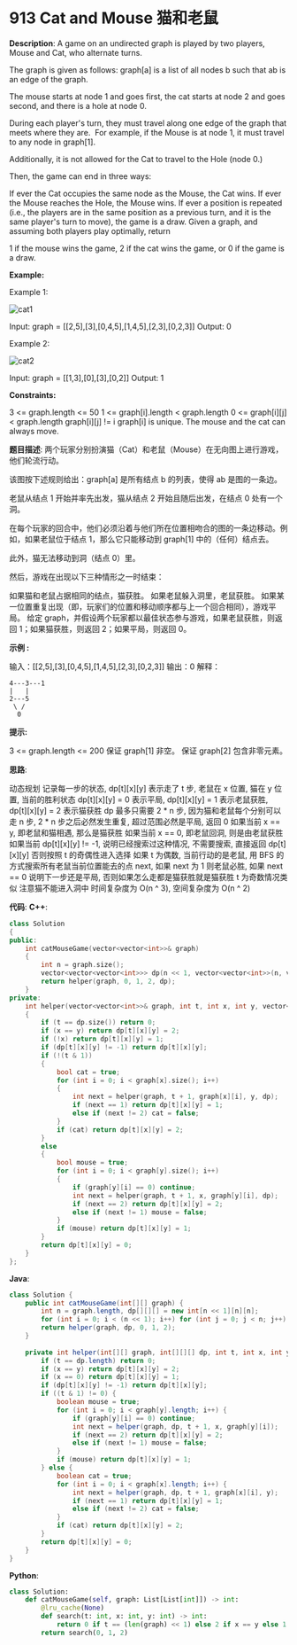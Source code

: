 # 913 Cat and Mouse 猫和老鼠

__Description__:
A game on an undirected graph is played by two players, Mouse and Cat, who alternate turns.

The graph is given as follows: graph[a] is a list of all nodes b such that ab is an edge of the graph.

The mouse starts at node 1 and goes first, the cat starts at node 2 and goes second, and there is a hole at node 0.

During each player's turn, they must travel along one edge of the graph that meets where they are.  For example, if the Mouse is at node 1, it must travel to any node in graph[1].

Additionally, it is not allowed for the Cat to travel to the Hole (node 0.)

Then, the game can end in three ways:

If ever the Cat occupies the same node as the Mouse, the Cat wins.
If ever the Mouse reaches the Hole, the Mouse wins.
If ever a position is repeated (i.e., the players are in the same position as a previous turn, and it is the same player's turn to move), the game is a draw.
Given a graph, and assuming both players play optimally, return

1 if the mouse wins the game,
2 if the cat wins the game, or
0 if the game is a draw.

__Example:__

Example 1:

![cat1](https://upload-images.jianshu.io/upload_images/16639143-314895fd368b09d5.jpg?imageMogr2/auto-orient/strip%7CimageView2/2/w/1240)

Input: graph = [[2,5],[3],[0,4,5],[1,4,5],[2,3],[0,2,3]]
Output: 0

Example 2:

![cat2](https://upload-images.jianshu.io/upload_images/16639143-8de2aae135de783f.jpg?imageMogr2/auto-orient/strip%7CimageView2/2/w/1240)

Input: graph = [[1,3],[0],[3],[0,2]]
Output: 1

__Constraints:__

3 <= graph.length <= 50
1 <= graph[i].length < graph.length
0 <= graph[i][j] < graph.length
graph[i][j] != i
graph[i] is unique.
The mouse and the cat can always move.

__题目描述__:
两个玩家分别扮演猫（Cat）和老鼠（Mouse）在无向图上进行游戏，他们轮流行动。

该图按下述规则给出：graph[a] 是所有结点 b 的列表，使得 ab 是图的一条边。

老鼠从结点 1 开始并率先出发，猫从结点 2 开始且随后出发，在结点 0 处有一个洞。

在每个玩家的回合中，他们必须沿着与他们所在位置相吻合的图的一条边移动。例如，如果老鼠位于结点 1，那么它只能移动到 graph[1] 中的（任何）结点去。

此外，猫无法移动到洞（结点 0）里。

然后，游戏在出现以下三种情形之一时结束：

如果猫和老鼠占据相同的结点，猫获胜。
如果老鼠躲入洞里，老鼠获胜。
如果某一位置重复出现（即，玩家们的位置和移动顺序都与上一个回合相同），游戏平局。
给定 graph，并假设两个玩家都以最佳状态参与游戏，如果老鼠获胜，则返回 1；如果猫获胜，则返回 2；如果平局，则返回 0。

__示例 :__

输入：[[2,5],[3],[0,4,5],[1,4,5],[2,3],[0,2,3]]
输出：0
解释：

```text
4---3---1
|   |
2---5
 \ /
  0
```

__提示:__

3 <= graph.length <= 200
保证 graph[1] 非空。
保证 graph[2] 包含非零元素。

__思路__:

动态规划
记录每一步的状态, dp[t][x][y] 表示走了 t 步, 老鼠在 x 位置, 猫在 y 位置, 当前的胜利状态
dp[t][x][y] = 0 表示平局, dp[t][x][y] = 1 表示老鼠获胜, dp[t][x][y] = 2 表示猫获胜
dp 最多只需要 2 \* n 步, 因为猫和老鼠每个分别可以走 n 步, 2 \* n 步之后必然发生重复, 超过范围必然是平局, 返回 0
如果当前 x == y, 即老鼠和猫相遇, 那么是猫获胜
如果当前 x == 0, 即老鼠回洞, 则是由老鼠获胜
如果当前 dp[t][x][y] != -1, 说明已经搜索过这种情况, 不需要搜索, 直接返回 dp[t][x][y]
否则按照 t 的奇偶性进入选择
如果 t 为偶数, 当前行动的是老鼠, 用 BFS 的方式搜索所有老鼠当前位置能去的点 next, 如果 next 为 1 则老鼠必胜, 如果 next == 0 说明下一步还是平局, 否则如果怎么走都是猫获胜就是猫获胜
t 为奇数情况类似
注意猫不能进入洞中
时间复杂度为 O(n ^ 3), 空间复杂度为 O(n ^ 2)

__代码__:
__C++__:

```C++
class Solution 
{
public:
    int catMouseGame(vector<vector<int>>& graph) 
    {
        int n = graph.size();
        vector<vector<vector<int>>> dp(n << 1, vector<vector<int>>(n, vector<int>(n, -1)));
        return helper(graph, 0, 1, 2, dp);
    }
private:
    int helper(vector<vector<int>>& graph, int t, int x, int y, vector<vector<vector<int>>>& dp) 
    {
        if (t == dp.size()) return 0;
        if (x == y) return dp[t][x][y] = 2;
        if (!x) return dp[t][x][y] = 1;
        if (dp[t][x][y] != -1) return dp[t][x][y];
        if (!(t & 1)) 
        {
            bool cat = true;
            for (int i = 0; i < graph[x].size(); i++) 
            {
                int next = helper(graph, t + 1, graph[x][i], y, dp);
                if (next == 1) return dp[t][x][y] = 1;
                else if (next != 2) cat = false;
            }
            if (cat) return dp[t][x][y] = 2;
        } 
        else 
        {
            bool mouse = true;
            for (int i = 0; i < graph[y].size(); i++) 
            {
                if (graph[y][i] == 0) continue;
                int next = helper(graph, t + 1, x, graph[y][i], dp);
                if (next == 2) return dp[t][x][y] = 2;
                else if (next != 1) mouse = false;
            }
            if (mouse) return dp[t][x][y] = 1;
        }
        return dp[t][x][y] = 0;
    }
};
```

__Java__:

```Java
class Solution {
    public int catMouseGame(int[][] graph) {
        int n = graph.length, dp[][][] = new int[n << 1][n][n];
        for (int i = 0; i < (n << 1); i++) for (int j = 0; j < n; j++) Arrays.fill(dp[i][j], -1);
        return helper(graph, dp, 0, 1, 2);
    }
    
    private int helper(int[][] graph, int[][][] dp, int t, int x, int y) {
        if (t == dp.length) return 0;
        if (x == y) return dp[t][x][y] = 2;
        if (x == 0) return dp[t][x][y] = 1;
        if (dp[t][x][y] != -1) return dp[t][x][y];
        if ((t & 1) != 0) {
            boolean mouse = true;
            for (int i = 0; i < graph[y].length; i++) {
                if (graph[y][i] == 0) continue;
                int next = helper(graph, dp, t + 1, x, graph[y][i]);
                if (next == 2) return dp[t][x][y] = 2;
                else if (next != 1) mouse = false;
            }
            if (mouse) return dp[t][x][y] = 1;
        } else {
            boolean cat = true;
            for (int i = 0; i < graph[x].length; i++) {
                int next = helper(graph, dp, t + 1, graph[x][i], y);
                if (next == 1) return dp[t][x][y] = 1;
                else if (next != 2) cat = false;
            }
            if (cat) return dp[t][x][y] = 2;
        }
        return dp[t][x][y] = 0;
    }
}
```

__Python__:

```Python
class Solution:
    def catMouseGame(self, graph: List[List[int]]) -> int:
        @lru_cache(None)
        def search(t: int, x: int, y: int) -> int:
            return 0 if t == (len(graph) << 1) else 2 if x == y else 1 if not x else 2 if (t & 1 and any(search(t + 1, x, i) == 2 for i in graph[y] if i)) else 0 if (t & 1 and any(search(t + 1, x, i) == 0 for i in graph[y] if i)) else 1 if t & 1 else 1 if any(search(t + 1, i, y) == 1 for i in graph[x]) else 0 if any(search(t + 1, i, y) == 0 for i in graph[x]) else 2
        return search(0, 1, 2)
```
